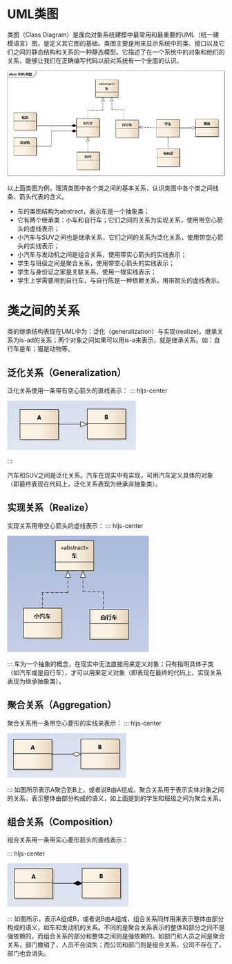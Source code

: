 # UML类图

类图（Class Diagram）是面向对象系统建模中最常用和最重要的UML（统一建模语言）图，是定义其它图的基础。类图主要是用来显示系统中的类、接口以及它们之间的静态结构和关系的一种静态模型。它描述了在一个系统中的对象和他们的关系，能够让我们在正确编写代码以前对系统有一个全面的认识。

![title](https://raw.githubusercontent.com/XQLong/Logging/master/gitnote/2019/07/09/1562658951130-1562658951136.png)

以上面类图为例，理清类图中各个类之间的基本关系，认识类图中各个类之间线条、箭头代表的含义。

- 车的类图结构为abstract，表示车是一个抽象类；
- 它有两个继承类：小车和自行车；它们之间的关系为实现关系，使用带空心箭头的虚线表示；
- 小汽车与SUV之间也是继承关系，它们之间的关系为泛化关系，使用带空心箭头的实线表示；
- 小汽车与发动机之间是组合关系，使用带实心箭头的实线表示；
- 学生与班级之间是聚合关系，使用带空心箭头的实线表示；
- 学生与身份证之家是关联关系，使用一根实线表示；
- 学生上学需要用到自行车，与自行陈是一种依赖关系，用带箭头的虚线表示。


# 类之间的关系

类的继承结构表现在UML中为：泛化（generalization）与实现(realize)。继承关系为is-ad的关系；两个对象之间如果可以用is-a来表示，就是继承关系。如：自行车是车；猫是动物等。

## 泛化关系（Generalization）
泛化关系使用一条带有空心箭头的直线表示：
::: hljs-center

![title](https://raw.githubusercontent.com/XQLong/Logging/master/gitnote/2019/07/09/1562660725375-1562660725381.png)

:::

汽车和SUV之间是泛化关系。汽车在现实中有实现，可用汽车定义具体的对象（即最终表现在代码上，泛化关系表现为继承非抽象类）。

## 实现关系（Realize）
实现关系用带空心箭头的虚线表示：
::: hljs-center

![title](https://raw.githubusercontent.com/XQLong/Logging/master/gitnote/2019/07/09/1562661515312-1562661515317.png)

:::
车为一个抽象的概念，在现实中无法直接用来定义对象；只有指明具体子类（如汽车或是自行车），才可以用来定义对象（即表现在最终的代码上，实现关系表现为继承抽象类）。

## 聚合关系（Aggregation）

聚合关系用一条带空心菱形的实线来表示：
::: hljs-center

![title](https://raw.githubusercontent.com/XQLong/Logging/master/gitnote/2019/07/09/1562661881106-1562661881119.png)

:::
如图所示表示A聚合到B上，或者说B由A组成。聚合关系用于表示实体对象之间的关系，表示整体由部分构成的语义，如上面提到的学生和班级之间为聚合关系。

## 组合关系（Composition）

组合关系用一条带实心菱形箭头的直线表示：

::: hljs-center

![title](https://raw.githubusercontent.com/XQLong/Logging/master/gitnote/2019/07/09/1562662348681-1562662348690.png)

:::
如图所示，表示A组成B，或者说B由A组成，组合关系同样用来表示整体由部分构成的语义，如车和发动机的关系。不同的是聚合关系表示的整体和部分之间不是强依赖的，而组合关系的部分和整体之间则是强依赖的。如部门和人员之间是聚合关系，部门撤销了，人员不会消失；而公司和部门则是组合关系，公司不存在了，部门也会消失。












